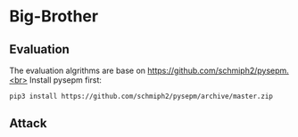 # Big-Brother


## Evaluation
The evaluation algrithms are base on https://github.com/schmiph2/pysepm.<br>
Install pysepm first:<br>
```
pip3 install https://github.com/schmiph2/pysepm/archive/master.zip
```
## Attack
